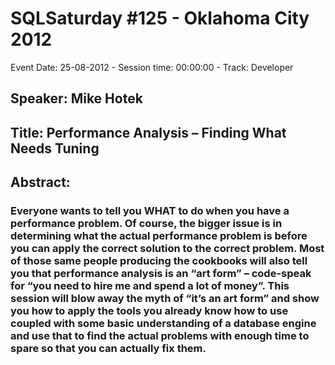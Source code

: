 # SQLSaturday #125 - Oklahoma City 2012
Event Date: 25-08-2012 - Session time: 00:00:00 - Track: Developer
## Speaker: Mike Hotek
## Title: Performance Analysis – Finding What Needs Tuning
## Abstract:
### Everyone wants to tell you WHAT to do when you have a performance problem.  Of course, the bigger issue is in determining what the actual performance problem is before you can apply the correct solution to the correct problem.  Most of those same people producing the cookbooks will also tell you that performance analysis is an “art form” – code-speak for “you need to hire me and spend a lot of money”.  This session will blow away the myth of “it’s an art form” and show you how to apply the tools you already know how to use coupled with some basic understanding of a database engine and use that to find the actual problems with enough time to spare so that you can actually fix them.

